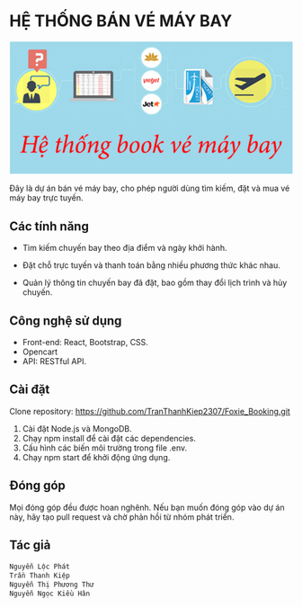 # HỆ THỐNG BÁN VÉ MÁY BAY
![](anh.jpg)

Đây là dự án bán vé máy bay, cho phép người dùng tìm kiếm, đặt và mua vé máy bay trực tuyến.
## Các tính năng
 + Tìm kiếm chuyến bay theo địa điểm và ngày khởi hành.

  + Đặt chỗ trực tuyến và thanh toán bằng nhiều phương thức khác nhau.
  + Quản lý thông tin chuyến bay đã đặt, bao gồm thay đổi lịch trình và hủy chuyến.
  ## Công nghệ sử dụng
  + Front-end: React, Bootstrap, CSS.
  + Opencart
  + API: RESTful API.
## Cài đặt
   Clone repository: https://github.com/TranThanhKiep2307/Foxie_Booking.git
1. Cài đặt Node.js và MongoDB.
2. Chạy npm install để cài đặt các dependencies.
3. Cấu hình các biến môi trường trong file .env.
4. Chạy npm start để khởi động ứng dụng.
## Đóng góp
Mọi đóng góp đều được hoan nghênh. Nếu bạn muốn đóng góp vào dự án này, hãy tạo pull request và chờ phản hồi từ nhóm phát triển.
## Tác giả
    Nguyễn Lộc Phát
    Trần Thanh Kiệp
    Nguyễn Thị Phương Thư
    Nguyễn Ngọc Kiều Hân